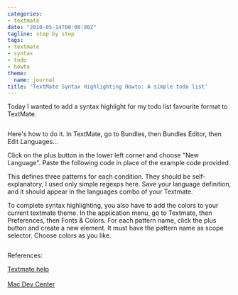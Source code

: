 ```yaml
---
categories:
- textmate
date: "2010-05-14T00:00:00Z"
tagline: step by step
tags:
- textmate
- syntax
- todo
- howto
theme:
  name: journal
title: 'TextMate Syntax Highlighting Howto: A simple todo list'
---
```



Today I wanted to add a syntax highlight for my todo list favourite format to TextMate.

<div style="margin: 1em; ">
  <img src="http://3.bp.blogspot.com/_XPYUQVFU0pU/S-1AWa--6HI/AAAAAAAAEpg/2l_vtTV49Q4/s320/Schermata+2010-05-14+a+14.20.55.png" border="0" alt="" />
</div>

Here's how to do it. In TextMate, go to Bundles, then Bundles Editor, then Edit Languages...

Click on the plus button in the lower left corner and choose "New Language". Paste the following code in place of the example code provided.

<script src="https://gist.github.com/702430.js"> </script>

This defines three patterns for each condition. They should be self-explanatory, I used only simple regexps here. Save your language definition, and it should appear in the languages combo of your Textmate.

To complete syntax highlighting, you also have to add the colors to your current textmate theme. In the application menu, go to Textmate, then Preferences, then Fonts &amp; Colors. For each pattern name, click the plus button and create a new element. It must have the pattern name as scope selector. Choose colors as you like.

<div style="margin: 1em;">
  <img src="http://2.bp.blogspot.com/_XPYUQVFU0pU/S-1CFirQNjI/AAAAAAAAEpw/RjteBwVjrgo/s320/Schermata+2010-05-14+a+14.28.17.png" border="0" alt="" />
</div>

References:

<a href="http://manual.macromates.com/en/language_grammars#example_grammar" target="_new">Textmate help</a>
<br/>
<br/>
<a href="http://macdevcenter.com/pub/a/mac/2007/04/11/customizing-textmate.html" target="_new">Mac Dev Center</a>
